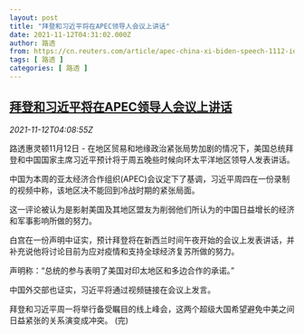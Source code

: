 ```yaml
---
layout: post
title: "拜登和习近平将在APEC领导人会议上讲话"
date: 2021-11-12T04:31:02.000Z
author: 路透
from: https://cn.reuters.com/article/apec-china-xi-biden-speech-1112-idCNKBS2HX0CE
tags: [ 路透 ]
categories: [ 路透 ]
---
```

<!--1636691462000-->
[拜登和习近平将在APEC领导人会议上讲话](https://cn.reuters.com/article/apec-china-xi-biden-speech-1112-idCNKBS2HX0CE)
------

<div>
<div><i>2021-11-12T04:08:55Z</i></div><p>路透惠灵顿11月12日 - 在地区贸易和地缘政治紧张局势加剧的情况下，美国总统拜登和中国国家主席习近平预计将于周五晚些时候向环太平洋地区领导人发表讲话。</p><p>中国为本周的亚太经济合作组织(APEC)会议定下了基调，习近平周四在一份录制的视频中称，该地区决不能回到冷战时期的紧张局面。</p><p>这一评论被认为是影射美国及其地区盟友为削弱他们所认为的中国日益增长的经济和军事影响所做的努力。</p><p>白宫在一份声明中证实，预计拜登将在新西兰时间午夜开始的会议上发表讲话，并补充说他将讨论目前为应对疫情和支持全球经济复苏所做的努力。</p><p>声明称：“总统的参与表明了美国对印太地区和多边合作的承诺。”</p><p>中国外交部也证实，习近平将通过视频链接在会议上发言。</p><p>拜登和习近平周一将举行备受瞩目的线上峰会，这两个超级大国希望避免中美之间日益紧张的关系演变成冲突。 (完)</p>
</div>
